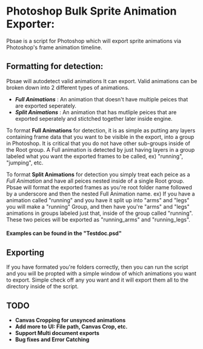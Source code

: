 # Photoshop Bulk Sprite Animation Exporter:
Pbsae is a script for Photoshop which will export sprite animations via Photoshop's frame animation timeline.

## Formatting for detection:
Pbsae will autodetect valid animations It can export. Valid animations can be broken down into 2 different types of animations.

* **_Full Animations_** : An animation that doesn't have multiple peices that are exported seperately.
* **_Split Animations_** : An animation that has mutliple peices that are exported seperately and stictched together later inside engine.

To format **Full Animations** for detection, it is as simple as putting any layers containing frame data that you want to be visible in the export, into a group in Photoshop. It is critical that you do not have other sub-groups inside of the Root group. A Full animation is detected by just having layers in a group labeled what you want the exported frames to be called, ex) "running", "jumping", etc. 

To format **Split Animations** for detection you simply treat each peice as a *Full Animation* and have all peices nested inside of a single Root group. Pbsae will format the exported frames as you're root folder name followed by a underscore and then the nested Full Animation name. ex) If you have a animation called "running" and you have it split up into "arms" and "legs" you will make a "running" Group, and then have you're "arms" and "legs" animations in groups labeled just that, inside of the group called "running". These two peices will be exported as "running_arms" and "running_legs".

#### Examples can be found in the "Testdoc.psd"

## Exporting
 
If you have formated you're folders correctly, then you can run the script and you will be propted with a simple window of which animations you want to export. Simple check off any you want and it will export them all to the directory inside of the script.

## TODO

* **Canvas Cropping for unsynced animations**
* **Add more to UI: File path, Canvas Crop, etc.**
* **Support Multi document exports**
* **Bug fixes and Error Catching**
